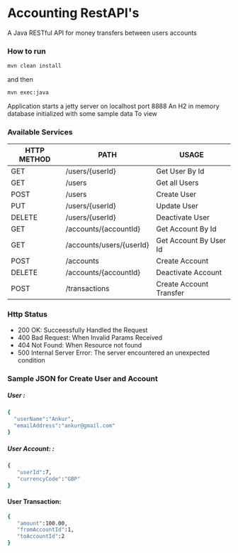# Accounting RestAPI's

A Java RESTful API for money transfers between users accounts

### How to run
```sh
mvn clean install
```

and then
```sh
mvn exec:java
```

Application starts a jetty server on localhost port 8888 An H2 in memory database initialized with some sample data To view

### Available Services

| HTTP METHOD | PATH | USAGE |
| -----------| ------ | ------ |
| GET | /users/{userId} | Get User By Id | 
| GET | /users | Get all Users | 
| POST | /users | Create User | 
| PUT | /users/{userId} | Update User | 
| DELETE | /users/{userId} | Deactivate User | 
| GET | /accounts/{accountId} | Get Account By Id | 
| GET | /accounts/users/{userId} | Get Account By User Id |  
| POST | /accounts | Create Account |
| DELETE | /accounts/{accountId} | Deactivate Account | 
| POST | /transactions | Create Account Transfer | 

### Http Status
- 200 OK: Succeessfully Handled the Request
- 400 Bad Request: When Invalid Params Received
- 404 Not Found: When Resource not found
- 500 Internal Server Error: The server encountered an unexpected condition 

### Sample JSON for Create User and Account
##### User : 
```sh
{  
  "userName":"Ankur",
  "emailAddress":"ankur@gmail.com"
} 
```
##### User Account: : 

```sh
{  
   "userId":7,
   "currencyCode":"GBP"
} 
```

#### User Transaction:
```sh
{  
   "amount":100.00,
   "fromAccountId":1,
   "toAccountId":2
}
```
